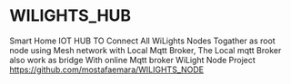 # WILIGHTS_HUB

Smart Home IOT HUB TO Connect All WiLights Nodes Togather as root node using Mesh network with Local Mqtt Broker,
The Local mqtt Broker also work as bridge With online Mqtt broker 
WiLight Node Project
https://github.com/mostafaemara/WILIGHTS_NODE
